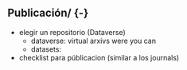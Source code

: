 ## <i class="fa fa-folder-open" aria-hidden="true"></i> Publicación/ {-}

* elegir un repositorio (Dataverse)
  * dataverse: virtual arxivs were you can
  * datasets:  
* checklist para públicacion (similar a los journals)
